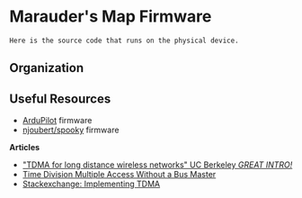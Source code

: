 # Marauder's Map Firmware

```
Here is the source code that runs on the physical device.
```

## Organization

## Useful Resources

- [ArduPilot](https://github.com/diydrones/ardupilot) firmware
- [njoubert/spooky](https://github.com/njoubert/spooky) firmware


**Articles**
- ["TDMA for long distance wireless networks" UC Berkeley *GREAT INTRO!*](https://people.freebsd.org/~sam/FreeBSD_TDMA-20090921.pdf)
- [Time Division Multiple Access Without a Bus Master](https://users.ece.cmu.edu/~koopman/jtdma/jtdma.html)
- [Stackexchange: Implementing TDMA](https://electronics.stackexchange.com/questions/174498/how-to-implement-tdma-with-basic-433mhz-transmitter-receiver-pairs)
